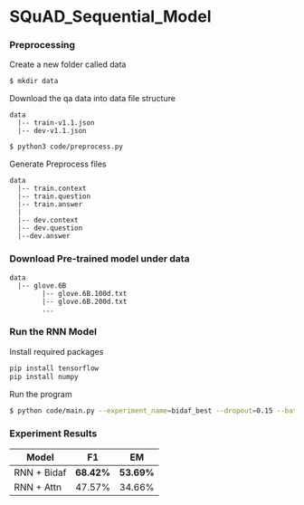# SQuAD_Sequential_Model

### Preprocessing
Create a new folder called data
```bash
$ mkdir data
```

Download the qa data into data
file structure
```
data 
  |-- train-v1.1.json
  |-- dev-v1.1.json
```

```bash
$ python3 code/preprocess.py
```

Generate Preprocess files
```
data 
  |-- train.context
  |-- train.question
  |-- train.answer
  |
  |-- dev.context
  |-- dev.question
  |--dev.answer
```

### Download Pre-trained model under data
```
data 
  |-- glove.6B
        |-- glove.6B.100d.txt
        |-- glove.6B.200d.txt
  		...
```

### Run the RNN Model
Install required packages
```bash
pip install tensorflow
pip install numpy
```

Run the program
```bash
$ python code/main.py --experiment_name=bidaf_best --dropout=0.15 --batch_size=60 --hidden_size_encoder=150 --embedding_size=100 --do_char_embed=False --add_highway_layer=True --rnet_attention=False --bidaf_attention=True --answer_pointer_RNET=False --smart_span=True --hidden_size_modeling=150 --mode=train

```

### Experiment Results
| Model         | F1         |  EM         |
| ------------- |:----------:| :---------: |
| RNN + Bidaf   | **68.42%** | **53.69%**  |
| RNN + Attn    | 47.57%     | 34.66%      |





